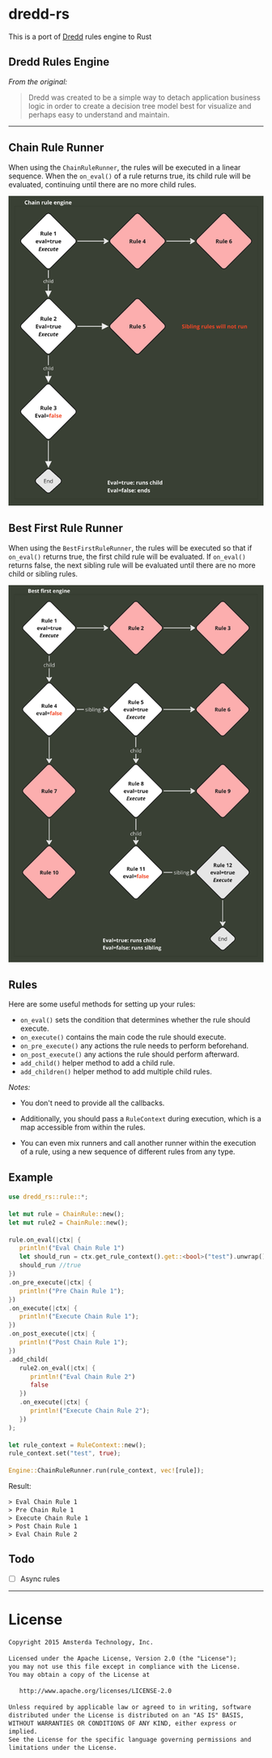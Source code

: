 # dredd-rs

This is a port of [Dredd](https://github.com/amsterdatech/Dredd) rules engine to Rust

## Dredd Rules Engine

*From the original:*

> Dredd was created to be a simple way to detach application business logic in order to create a decision tree model best for visualize and perhaps easy to understand and maintain.

---

## Chain Rule Runner 

When using the `ChainRuleRunner`, the rules will be executed in a linear sequence. When the `on_eval()` of a rule returns true, its child rule will be evaluated, continuing until there are no more child rules.

![ChainRuleRunner](img/chain-runner.png)

## Best First Rule Runner

When using the `BestFirstRuleRunner`, the rules will be executed so that if `on_eval()` returns true, the first child rule will be evaluated. If `on_eval()` returns false, the next sibling rule will be evaluated until there are no more child or sibling rules.

![alt text](img/best-first-runner.png)

## Rules

Here are some useful methods for setting up your rules:

- `on_eval()` sets the condition that determines whether the rule should execute.
- `on_execute()` contains the main code the rule should execute.
- `on_pre_execute()` any actions the rule needs to perform beforehand.
- `on_post_execute()` any actions the rule should perform afterward.
- `add_child()` helper method to add a child rule.
- `add_children()` helper method to add multiple child rules.
  
*Notes:*

* You don't need to provide all the callbacks.

* Additionally, you should pass a `RuleContext` during execution, which is a map accessible from within the rules. 

* You can even mix runners and call another runner within the execution of a rule, using a new sequence of different rules from any type.

## Example

```rust
use dredd_rs::rule::*;

let mut rule = ChainRule::new();
let mut rule2 = ChainRule::new();

rule.on_eval(|ctx| {
   println!("Eval Chain Rule 1")
   let should_run = ctx.get_rule_context().get::<bool>("test").unwrap();
   should_run //true
})
.on_pre_execute(|ctx| {
   println!("Pre Chain Rule 1");
})
.on_execute(|ctx| {
   println!("Execute Chain Rule 1");
})
.on_post_execute(|ctx| {
   println!("Post Chain Rule 1");
})
.add_child(
   rule2.on_eval(|ctx| {
      println!("Eval Chain Rule 2")
      false
   })
   .on_execute(|ctx| {
      println!("Execute Chain Rule 2");
   })
);

let rule_context = RuleContext::new();
rule_context.set("test", true);

Engine::ChainRuleRunner.run(rule_context, vec![rule]);
```

Result:

```
> Eval Chain Rule 1
> Pre Chain Rule 1
> Execute Chain Rule 1
> Post Chain Rule 1
> Eval Chain Rule 2
```

## Todo

- [ ] Async rules

---

# License #

    Copyright 2015 Amsterda Technology, Inc.

    Licensed under the Apache License, Version 2.0 (the "License");
    you may not use this file except in compliance with the License.
    You may obtain a copy of the License at

       http://www.apache.org/licenses/LICENSE-2.0

    Unless required by applicable law or agreed to in writing, software
    distributed under the License is distributed on an "AS IS" BASIS,
    WITHOUT WARRANTIES OR CONDITIONS OF ANY KIND, either express or implied.
    See the License for the specific language governing permissions and
    limitations under the License.
